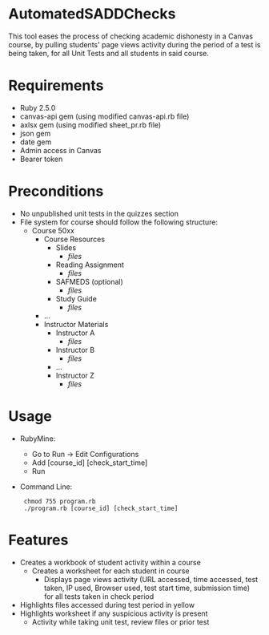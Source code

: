 # AutomatedSADDChecks

This tool eases the process of checking academic dishonesty in a Canvas course,
by pulling students' page views activity during the period of a test is being taken, for all Unit Tests and all students in said course.

# Requirements

- Ruby 2.5.0
- canvas-api gem (using modified canvas-api.rb file)
- axlsx gem (using modified sheet_pr.rb file)
- json gem
- date gem
- Admin access in Canvas
- Bearer token

# Preconditions
 - No unpublished unit tests in the quizzes section
 - File system for course should follow the following structure:
    * Course 50xx
        * Course Resources
            * Slides
                * *files*
            * Reading Assignment
                * *files*
            * SAFMEDS (optional)
                * *files*
            * Study Guide
                * *files*
        * ...
        * Instructor Materials
            * Instructor A
                * *files*
            * Instructor B
                * *files*
            * ...
            * Instructor Z
                * *files*

# Usage
 - RubyMine:
 
    * Go to Run -> Edit Configurations
    * Add [course_id] [check_start_time]
    * Run
 - Command Line:
    
        chmod 755 program.rb    
        ./program.rb [course_id] [check_start_time]
 
# Features

- Creates a workbook of student activity within a course
    - Creates a worksheet for each student in course
        - Displays page views activity (URL accessed, time accessed, test taken, IP used, Browser used, test start time, submission time) for all tests taken in check period
- Highlights files accessed during test period in yellow
- Highlights worksheet if any suspicious activity is present
    - Activity while taking unit test, review files or prior test